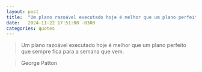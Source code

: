 ```yaml
---
layout: post
title:  "Um plano razoável executado hoje é melhor que um plano perfeito que sempre fica para a semana que vem"
date:   2024-11-22 17:51:00 -0300
categories: quotes
---
```

>Um plano razoável executado hoje é melhor que um plano perfeito que sempre fica para a semana que vem.

>George Patton
